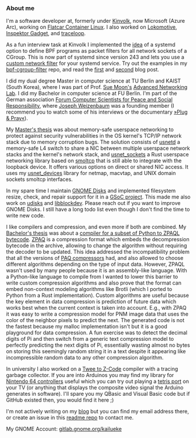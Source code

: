 ### About me

I'm a software developer at, formerly under [Kinvolk](https://kinvolk.io/), now Microsoft (Azure Arc), working on [Flatcar Container Linux](https://www.flatcar-linux.org/).
I also worked on [Lokomotive](https://github.com/kinvolk/lokomotive), [Inspektor Gadget](https://github.com/kinvolk/inspektor-gadget), and [traceloop](https://github.com/kinvolk/traceloop).

As a fun interview task at Kinvolk I implemented the [idea](https://github.com/systemd/systemd/issues/10227) of a systemd option to define BPF programs as packet filters for all network sockets of a CGroup. This is now part of systemd since version 243 and lets you use a [custom network filter](https://www.freedesktop.org/software/systemd/man/systemd.resource-control.html#IPIngressFilterPath=BPF_FS_PROGRAM_PATH) for your systemd service.
Try out the examples in my [bpf-cgroup-filter](https://github.com/pothos/bpf-cgroup-filter) repo, and read the [first](https://kailueke.gitlab.io/systemd-custom-bpf-firewall/) and [second](https://kailueke.gitlab.io/systemd-bpf-firewall-loader/) blog post.

I did my dual degree Master in computer science at TU Berlin and KAIST (South Korea), where I was part of Prof. [Sue Moon's](http://an.kaist.ac.kr/~sbmoon/) [Advanced Networking Lab](http://an.kaist.ac.kr/).
I did my Bachelor in computer science at FU Berlin.
I'm part of the German association [Forum Computer Scientists for Peace and Social Responsibility](https://de.wikipedia.org/wiki/Forum_InformatikerInnen_f%C3%BCr_Frieden_und_gesellschaftliche_Verantwortung), where [Joseph Weizenbaum](https://en.wikipedia.org/wiki/Joseph_Weizenbaum) was a founding member (I recommend you to watch some of his interviews or the documentary [»Plug & Pray«](http://www.plugandpray-film.de/en/)).

My [Master's thesis](https://pothos.github.io/papers/) was about memory-safe userspace networking to protect against security vulnerabilities in the OS kernel's TCP/IP network stack due to memory corruption bugs. The solution consists of [usnetd](https://github.com/ANLAB-KAIST/usnetd) a memory-safe L4 switch to share a NIC between multiple userspace network stacks and the kernel's network stack, and [usnet_sockets](https://github.com/ANLAB-KAIST/usnet_sockets) a Rust userspace networking library based on [smoltcp](https://github.com/smoltcp-rs/smoltcp) that is still able to integrate with the loopback device. It offers various options on direct or shared NIC access. It uses my [usnet_devices](https://github.com/ANLAB-KAIST/usnet_devices) library for netmap, macvtap, and UNIX domain sockets smoltcp interfaces.

In my spare time I maintain [GNOME Disks](https://gitlab.gnome.org/GNOME/gnome-disk-utility) and implemented filesystem resize, check, and repair support for it in a [GSoC project](https://wiki.gnome.org/Outreach/SummerOfCode/2017/Projects/KaiLueke_Disks). This made me also work on [udisks](https://github.com/storaged-project/udisks) and [libblockdev](https://github.com/storaged-project/libblockdev). Please reach out if you want to improve GNOME Disks. I still have a long todo list even though I don't find the time to write new code.

I like compilers and compression, and even more if both are combined. My [Bachelor's thesis](https://pothos.github.io/papers/) was about a [compiler for a subset of Python to ZPAQL bytecode](https://github.com/pothos/zpaqlpy). [ZPAQ](http://mattmahoney.net/dc/zpaq.html) is a compression format which embeds the decompression bytecode in the archive, allowing to change the algorithm without requiring the decoder to be updated. This idea addressed the incompatibility problem that all the versions of [PAQ compressors](https://en.wikipedia.org/wiki/PAQ) had, and also allowed to choose different algorithms depending on the type of input data. However, ZPAQL wasn't used by many people because it is an assembly-like language. With a Python-like language to compile from I wanted to lower this barrier to write custom compression algorithms and also prove that the format can embed non-context modeling algorithms like Brotli (which I ported to Python from a Rust implementation). Custom algorithms are useful because the key element in data compression is prediction of future data which works best when the current context is taken into account. E.g., with ZPAQ it was easy to write a compression model for PNM image data that uses the color of the neighbor pixels to predict the next. The generated code is not the fastest because my malloc implementation isn't but it is a good playground for data compression. A fun exercise was to detect the decimal digits of Pi and then switch from a generic text compression model to perfectly predicting the next digits of Pi, essentially wasting almost no bytes on storing this seemingly random string it in a text despite it appearing like incompressible random data to any other compression algorithm.

In university I also worked on a [Twee to Z-Code](https://github.com/Drakulix/zwreec) compiler with a tracing garbage collector.
If you are into Arduinos you may find my library for [Nintendo 64 controllers](https://github.com/pothos/arduino-n64-controller-library) useful which you can try out playing a [tetris port](https://kailueke.gitlab.io/N64Tetris.zip) on your TV (or anything that displays the composite video signal the Arduino generates in software). I'll spare you my QBasic and Visual Basic code but if GitHub existed then, you would find it here ;)

I'm not actively writing on my [blog](https://kailueke.gitlab.io/) but you can find my email address there, or create an issue in this [readme repo](https://github.com/pothos/pothos) to contact me.

My GNOME Account: [gitlab.gnome.org/kailueke](https://gitlab.gnome.org/kailueke)
